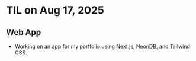 # TIL on Aug 17, 2025
## Web App
- Working on an app for my portfolio using Next.js, NeonDB, and Tailwind CSS.